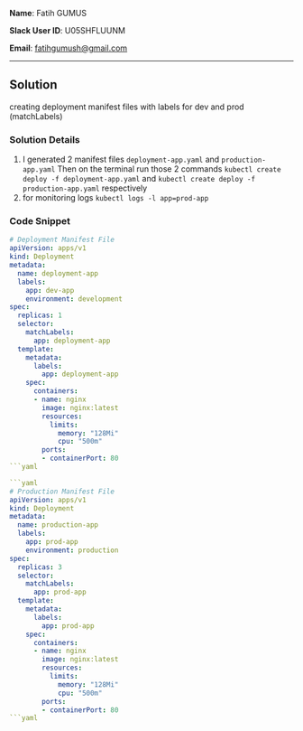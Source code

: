 **Name**: Fatih GUMUS

**Slack User ID**: U05SHFLUUNM

**Email**: fatihgumush@gmail.com

---

## Solution
creating deployment manifest files with labels for dev and prod (matchLabels)
### Solution Details

1. I generated 2 manifest files ```deployment-app.yaml``` and ```production-app.yaml``` Then on the terminal run those 2 commands ```kubectl create deploy -f deployment-app.yaml``` and ```kubectl create deploy -f production-app.yaml``` respectively
2. for monitoring logs ```kubectl logs -l app=prod-app```
### Code Snippet

```yaml
# Deployment Manifest File
apiVersion: apps/v1
kind: Deployment
metadata:
  name: deployment-app
  labels:
    app: dev-app
    environment: development
spec:
  replicas: 1
  selector:
    matchLabels:
      app: deployment-app
  template:
    metadata:
      labels:
        app: deployment-app
    spec:
      containers:
      - name: nginx
        image: nginx:latest
        resources:
          limits:
            memory: "128Mi"
            cpu: "500m"
        ports:
        - containerPort: 80
```yaml

```yaml
# Production Manifest File
apiVersion: apps/v1
kind: Deployment
metadata:
  name: production-app
  labels:
    app: prod-app
    environment: production
spec:
  replicas: 3
  selector:
    matchLabels:
      app: prod-app
  template:
    metadata:
      labels:
        app: prod-app
    spec:
      containers:
      - name: nginx
        image: nginx:latest
        resources:
          limits:
            memory: "128Mi"
            cpu: "500m"
        ports:
        - containerPort: 80
```yaml